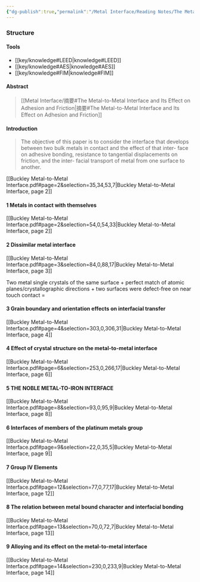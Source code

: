 ```yaml
---
{"dg-publish":true,"permalink":"/Metal Interface/Reading Notes/The Metal-to-Metal Interface and Its Effect on Adhesion and Friction/","dgPassFrontmatter":true}
---
```


### Structure
#### Tools
- [[key/knowledge#LEED\|knowledge#LEED]]
- [[key/knowledge#AES\|knowledge#AES]]
- [[key/knowledge#FIM\|knowledge#FIM]]
#### Abstract
> [[Metal Interface/摘要#The Metal-to-Metal Interface and Its Effect on Adhesion and Friction\|摘要#The Metal-to-Metal Interface and Its Effect on Adhesion and Friction]]
#### Introduction
 
> The objective of this paper is to consider the interface that develops between two bulk metals in contact and the effect of that inter- face on adhesive bonding, resistance to tangential displacements on friction, and the inter- facial transport of metal from one surface to another.

[[Buckley Metal-to-Metal Interface.pdf#page=2&selection=35,34,53,7|Buckley Metal-to-Metal Interface, page 2]]

#### 1  Metals in contact with themselves

[[Buckley Metal-to-Metal Interface.pdf#page=2&selection=54,0,54,33|Buckley Metal-to-Metal Interface, page 2]]


#### 2 Dissimilar metal interface
[[Buckley Metal-to-Metal Interface.pdf#page=3&selection=84,0,88,17|Buckley Metal-to-Metal Interface, page 3]]

Two metal single crystals of the same surface + perfect match of atomic planes/crystallographic directions + two surfaces were defect-free on near touch contact = 




#### 3 Grain boundary and orientation effects on interfacial transfer
[[Buckley Metal-to-Metal Interface.pdf#page=4&selection=303,0,306,31|Buckley Metal-to-Metal Interface, page 4]]

#### 4 Effect of crystal structure on the metal-to-metal interface
[[Buckley Metal-to-Metal Interface.pdf#page=6&selection=253,0,266,17|Buckley Metal-to-Metal Interface, page 6]]




#### 5 THE NOBLE METAL-TO-IRON INTERFACE
[[Buckley Metal-to-Metal Interface.pdf#page=8&selection=93,0,95,9|Buckley Metal-to-Metal Interface, page 8]]

#### 6 Interfaces of members of the platinum metals group
[[Buckley Metal-to-Metal Interface.pdf#page=9&selection=22,0,35,5|Buckley Metal-to-Metal Interface, page 9]]


#### 7 Group IV Elements
[[Buckley Metal-to-Metal Interface.pdf#page=12&selection=77,0,77,17|Buckley Metal-to-Metal Interface, page 12]]

#### 8 The relation between metal bound character and interfacial bonding
[[Buckley Metal-to-Metal Interface.pdf#page=13&selection=70,0,72,7|Buckley Metal-to-Metal Interface, page 13]]




#### 9 Alloying and its effect on the metal-to-metal interface
[[Buckley Metal-to-Metal Interface.pdf#page=14&selection=230,0,233,9|Buckley Metal-to-Metal Interface, page 14]]
